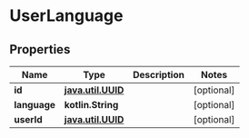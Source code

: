 
# UserLanguage

## Properties
Name | Type | Description | Notes
------------ | ------------- | ------------- | -------------
**id** | [**java.util.UUID**](java.util.UUID.md) |  |  [optional]
**language** | **kotlin.String** |  |  [optional]
**userId** | [**java.util.UUID**](java.util.UUID.md) |  |  [optional]



